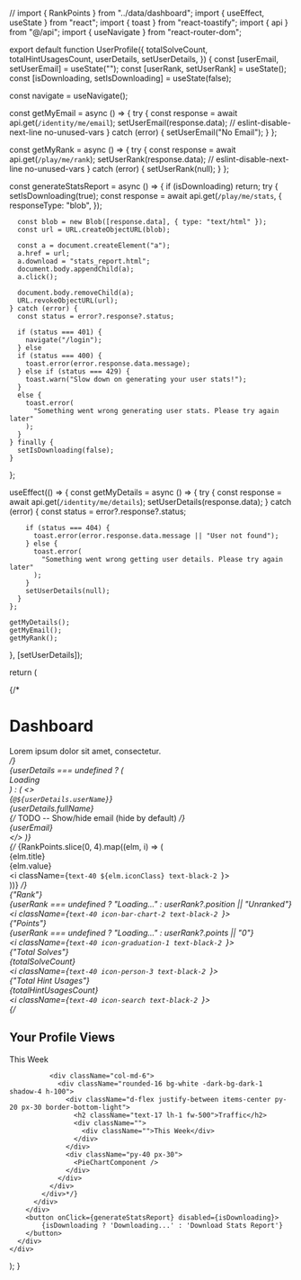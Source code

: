 // import { RankPoints } from "../data/dashboard";
import { useEffect, useState } from "react";
import { toast } from "react-toastify";
import { api } from "@/api";
import { useNavigate } from "react-router-dom";

export default function UserProfile({
  totalSolveCount,
  totalHintUsagesCount,
  userDetails,
  setUserDetails,
}) {
  const [userEmail, setUserEmail] = useState("");
  const [userRank, setUserRank] = useState();
  const [isDownloading, setIsDownloading] = useState(false);

  const navigate = useNavigate();

  const getMyEmail = async () => {
    try {
      const response = await api.get(`/identity/me/email`);
      setUserEmail(response.data);
      // eslint-disable-next-line no-unused-vars
    } catch (error) {
      setUserEmail("No Email");
    }
  };

  const getMyRank = async () => {
    try {
      const response = await api.get(`/play/me/rank`);
      setUserRank(response.data);
      // eslint-disable-next-line no-unused-vars
    } catch (error) {
      setUserRank(null);
    }
  };

  const generateStatsReport = async () => {
    if (isDownloading) return;
    try {
      setIsDownloading(true);
      const response = await api.get(`/play/me/stats`, {
        responseType: "blob",
      });

      const blob = new Blob([response.data], { type: "text/html" });
      const url = URL.createObjectURL(blob);

      const a = document.createElement("a");
      a.href = url;
      a.download = "stats_report.html";
      document.body.appendChild(a);
      a.click();

      document.body.removeChild(a);
      URL.revokeObjectURL(url);
    } catch (error) {
      const status = error?.response?.status;

      if (status === 401) {
        navigate("/login");
      } else 
      if (status === 400) {
        toast.error(error.response.data.message);
      } else if (status === 429) {
        toast.warn("Slow down on generating your user stats!");
      }
      else {
        toast.error(
          "Something went wrong generating user stats. Please try again later"
        );
      }
    } finally {
      setIsDownloading(false);
    }
  };

  useEffect(() => {
    const getMyDetails = async () => {
      try {
        const response = await api.get(`/identity/me/details`);
        setUserDetails(response.data);
      } catch (error) {
        const status = error?.response?.status;

        if (status === 404) {
          toast.error(error.response.data.message || "User not found");
        } else {
          toast.error(
            "Something went wrong getting user details. Please try again later"
          );
        }
        setUserDetails(null);
      }
    };

    getMyDetails();
    getMyEmail();
    getMyRank();
  }, [setUserDetails]);

  return (
    <div className="dashboard">
      <div className="dashboard__content">
        {/* <div className="row pb-50 mb-10">
          <div className="col-auto">
            <h1 className="text-30 lh-12 fw-700">Dashboard</h1>
            <div className="mt-10">
              Lorem ipsum dolor sit amet, consectetur.
            </div>
          </div>
        </div> */}
        <div className="row y-gap-50">
          <div className="col-xl-12 col-lg-12">
            <div className="row y-gap-30">
              <div className="d-flex items-center flex-column text-center py-40 px-40 rounded-16 bg-white -dark-bg-dark-1 shadow-1">
                {userDetails === undefined ? (
                  <div>Loading</div>
                ) : (
                  <>
                    <div className="text-28 fw-500 text-dark-1 mt-2">{`@${userDetails.userName}`}</div>
                    <div className="text-40 fw-500 text-dark-1 ">
                      {userDetails.fullName}
                    </div>
                    {/* TODO -- Show/hide email (hide by default) */}
                    <div className="text-14 lh-1 mt-5">{userEmail}</div>
                  </>
                )}
              </div>
              {/* {RankPoints.slice(0, 4).map((elm, i) => (
                <div key={i} className="col-xl-3 col-md-6">
                  <div className="d-flex justify-between items-center py-35 px-30 rounded-16 bg-white -dark-bg-dark-1 shadow-1">
                    <div>
                      <div className="lh-1  items-center text-20 fw-500">
                        {elm.title}
                      </div>
                      <div className="text-30 lh-2 fw-700 text-dark-1 mt-20">
                        {elm.value}
                      </div>
                    </div>
                    <i className={`text-40 ${elm.iconClass} text-black-2 `}></i>
                  </div>
                </div>
              ))} */}
              <div className="col-xl-3 col-md-6">
                <div className="d-flex justify-between items-center py-35 px-30 rounded-16 bg-white -dark-bg-dark-1 shadow-1">
                  <div>
                    <div className="lh-1  items-center text-20 fw-500">
                      {"Rank"}
                    </div>
                    <div className="text-30 lh-2 fw-700 text-dark-1 mt-20">
                      {userRank === undefined
                        ? "Loading..."
                        : userRank?.position || "Unranked"}
                    </div>
                  </div>
                  <i className={`text-40 icon-bar-chart-2 text-black-2 `}></i>
                </div>
              </div>
              <div className="col-xl-3 col-md-6">
                <div className="d-flex justify-between items-center py-35 px-30 rounded-16 bg-white -dark-bg-dark-1 shadow-1">
                  <div>
                    <div className="lh-1  items-center text-20 fw-500">
                      {"Points"}
                    </div>
                    <div className="text-30 lh-2 fw-700 text-dark-1 mt-20">
                      {userRank === undefined
                        ? "Loading..."
                        : userRank?.points || "0"}
                    </div>
                  </div>
                  <i className={`text-40 icon-graduation-1 text-black-2 `}></i>
                </div>
              </div>
              <div className="col-xl-3 col-md-6">
                <div className="d-flex justify-between items-center py-35 px-30 rounded-16 bg-white -dark-bg-dark-1 shadow-1">
                  <div>
                    <div className="lh-1  items-center text-20 fw-500">
                      {"Total Solves"}
                    </div>
                    <div className="text-30 lh-2 fw-700 text-dark-1 mt-20">
                      {totalSolveCount}
                    </div>
                  </div>
                  <i className={`text-40 icon-person-3 text-black-2 `}></i>
                </div>
              </div>
              <div className="col-xl-3 col-md-6">
                <div className="d-flex justify-between items-center py-35 px-30 rounded-16 bg-white -dark-bg-dark-1 shadow-1">
                  <div>
                    <div className="lh-1  items-center text-20 fw-500">
                      {"Total Hint Usages"}
                    </div>
                    <div className="text-30 lh-2 fw-700 text-dark-1 mt-20">
                      {totalHintUsagesCount}
                    </div>
                  </div>
                  <i className={`text-40 icon-search text-black-2 `}></i>
                </div>
              </div>
            </div>
            {/*<div className="row y-gap-30 pt-30">
               <div className="col-md-6">
                <div className="rounded-16 bg-white -dark-bg-dark-1 shadow-4 h-100">
                  <div className="d-flex justify-between items-center py-20 px-30 border-bottom-light">
                    <h2 className="text-17 lh-1 fw-500">Your Profile Views</h2>
                    <div className="">
                      <div className="text-14">This Week</div>
                    </div>
                  </div>
                  <div className="py-40 px-30">
                    <Charts />
                  </div>
                </div>
              </div>

              <div className="col-md-6">
                <div className="rounded-16 bg-white -dark-bg-dark-1 shadow-4 h-100">
                  <div className="d-flex justify-between items-center py-20 px-30 border-bottom-light">
                    <h2 className="text-17 lh-1 fw-500">Traffic</h2>
                    <div className="">
                      <div className="">This Week</div>
                    </div>
                  </div>
                  <div className="py-40 px-30">
                    <PieChartComponent />
                  </div>
                </div>
              </div> 
            </div>*/}
          </div>
        </div>
        <button onClick={generateStatsReport} disabled={isDownloading}>
            {isDownloading ? 'Downloading...' : 'Download Stats Report'}
        </button>
      </div>
    </div>
  );
}
